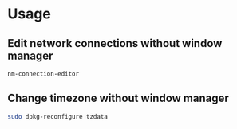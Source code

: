# Usage
## Edit network connections without window manager

```
nm-connection-editor
```

## Change timezone without window manager

```bash
sudo dpkg-reconfigure tzdata
```